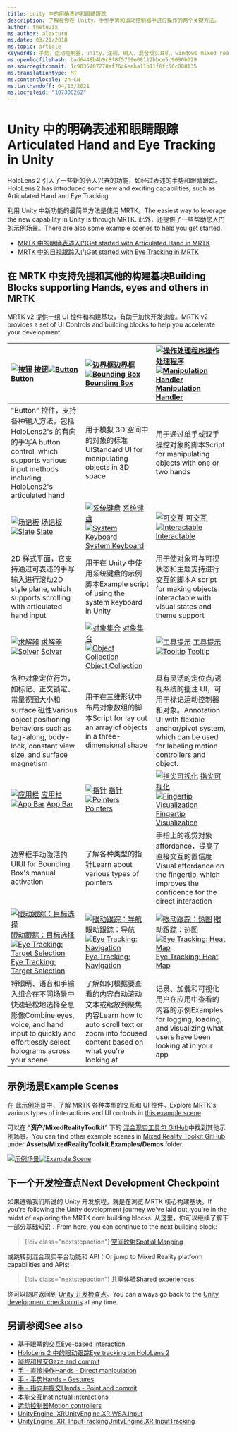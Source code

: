```yaml
---
title: Unity 中的明确表述和眼睛跟踪
description: 了解在你在 Unity、手型手势和运动控制器中进行操作的两个关键方法。
author: thetuvix
ms.author: alexturn
ms.date: 03/21/2018
ms.topic: article
keywords: 手势，运动控制器，unity，注视，输入，混合现实耳机，windows mixed reality 耳机，虚拟现实耳机，MRTK，混合现实工具包
ms.openlocfilehash: bad6448b4b9c8f8f5769e08112bbce5c9090b029
ms.sourcegitcommit: 1c9035487270af76c6eaba11b11f6fc56c008135
ms.translationtype: MT
ms.contentlocale: zh-CN
ms.lasthandoff: 04/13/2021
ms.locfileid: "107300262"
---
```

# <a name="articulated-hand-and-eye-tracking-in-unity"></a><span data-ttu-id="95c82-104">Unity 中的明确表述和眼睛跟踪</span><span class="sxs-lookup"><span data-stu-id="95c82-104">Articulated Hand and Eye Tracking in Unity</span></span>

<span data-ttu-id="95c82-105">HoloLens 2 引入了一些新的令人兴奋的功能，如经过表述的手势和眼睛跟踪。</span><span class="sxs-lookup"><span data-stu-id="95c82-105">HoloLens 2 has introduced some new and exciting capabilities, such as Articulated Hand and Eye Tracking.</span></span>

<span data-ttu-id="95c82-106">利用 Unity 中新功能的最简单方法是使用 MRTK。</span><span class="sxs-lookup"><span data-stu-id="95c82-106">The easiest way to leverage the new capability in Unity is through MRTK.</span></span> <span data-ttu-id="95c82-107">此外，还提供了一些帮助您入门的示例场景。</span><span class="sxs-lookup"><span data-stu-id="95c82-107">There are also some example scenes to help you get started.</span></span>

* [<span data-ttu-id="95c82-108">MRTK 中的明确表述入门</span><span class="sxs-lookup"><span data-stu-id="95c82-108">Get started with Articulated Hand  in MRTK</span></span>](https://docs.microsoft.com/windows/mixed-reality/mrtk-unity/features/input/hand-tracking)
* [<span data-ttu-id="95c82-109">MRTK 中的目视跟踪入门</span><span class="sxs-lookup"><span data-stu-id="95c82-109">Get started with Eye Tracking in MRTK</span></span>](https://docs.microsoft.com/windows/mixed-reality/mrtk-unity/features/input/eye-tracking/eye-tracking-main)

## <a name="building-blocks-supporting-hands-eyes-and-others-in-mrtk"></a><span data-ttu-id="95c82-110">在 MRTK 中支持免提和其他的构建基块</span><span class="sxs-lookup"><span data-stu-id="95c82-110">Building Blocks supporting Hands, eyes and others in MRTK</span></span>

<span data-ttu-id="95c82-111">MRTK v2 提供一组 UI 控件和构建基块，有助于加快开发速度。</span><span class="sxs-lookup"><span data-stu-id="95c82-111">MRTK v2 provides a set of UI Controls and building blocks to help you accelerate your development.</span></span>

|  <span data-ttu-id="95c82-112">[![按钮](images/MRTK_Button_Main.png)](https://docs.microsoft.com/windows/mixed-reality/mrtk-unity/features/ux-building-blocks/button) [按钮](https://docs.microsoft.com/windows/mixed-reality/mrtk-unity/features/ux-building-blocks/button)</span><span class="sxs-lookup"><span data-stu-id="95c82-112">[![Button](images/MRTK_Button_Main.png)](https://docs.microsoft.com/windows/mixed-reality/mrtk-unity/features/ux-building-blocks/button) [Button](https://docs.microsoft.com/windows/mixed-reality/mrtk-unity/features/ux-building-blocks/button)</span></span> | <span data-ttu-id="95c82-113">[ ![ 边界框](images/MRTK_BoundingBox_Main.png)](https://docs.microsoft.com/windows/mixed-reality/mrtk-unity/features/ux-building-blocks/bounding-box)[边界框](https://docs.microsoft.com/windows/mixed-reality/mrtk-unity/features/ux-building-blocks/bounding-box)</span><span class="sxs-lookup"><span data-stu-id="95c82-113">[![Bounding Box](images/MRTK_BoundingBox_Main.png)](https://docs.microsoft.com/windows/mixed-reality/mrtk-unity/features/ux-building-blocks/bounding-box) [Bounding Box](https://docs.microsoft.com/windows/mixed-reality/mrtk-unity/features/ux-building-blocks/bounding-box)</span></span> | <span data-ttu-id="95c82-114">[ ![ 操作处理程序](images/MRTK_Manipulation_Main.png)](https://docs.microsoft.com/windows/mixed-reality/mrtk-unity/features/ux-building-blocks/manipulation-handler)[操作处理程序](https://docs.microsoft.com/windows/mixed-reality/mrtk-unity/features/ux-building-blocks/manipulation-handler)</span><span class="sxs-lookup"><span data-stu-id="95c82-114">[![Manipulation Handler](images/MRTK_Manipulation_Main.png)](https://docs.microsoft.com/windows/mixed-reality/mrtk-unity/features/ux-building-blocks/manipulation-handler) [Manipulation Handler](https://docs.microsoft.com/windows/mixed-reality/mrtk-unity/features/ux-building-blocks/manipulation-handler)</span></span> |
|:--- | :--- | :--- |
| <span data-ttu-id="95c82-115">"Button" 控件，支持各种输入方法，包括 HoloLens2's 的有向的手写</span><span class="sxs-lookup"><span data-stu-id="95c82-115">A button control, which supports various input methods including HoloLens2's articulated hand</span></span> | <span data-ttu-id="95c82-116">用于模拟 3D 空间中的对象的标准 UI</span><span class="sxs-lookup"><span data-stu-id="95c82-116">Standard UI for manipulating objects in 3D space</span></span> | <span data-ttu-id="95c82-117">用于通过单手或双手操控对象的脚本</span><span class="sxs-lookup"><span data-stu-id="95c82-117">Script for manipulating objects with one or two hands</span></span> |
|  <span data-ttu-id="95c82-118">[![场记板](images/MRTK_Slate_Main.png)](https://docs.microsoft.com/windows/mixed-reality/mrtk-unity/features/ux-building-blocks/slate) [场记板](https://docs.microsoft.com/windows/mixed-reality/mrtk-unity/features/ux-building-blocks/slate)</span><span class="sxs-lookup"><span data-stu-id="95c82-118">[![Slate](images/MRTK_Slate_Main.png)](https://docs.microsoft.com/windows/mixed-reality/mrtk-unity/features/ux-building-blocks/slate) [Slate](https://docs.microsoft.com/windows/mixed-reality/mrtk-unity/features/ux-building-blocks/slate)</span></span> | <span data-ttu-id="95c82-119">[![系统键盘](images/MRTK_SystemKeyboard_Main.png)](https://docs.microsoft.com/windows/mixed-reality/mrtk-unity/features/ux-building-blocks/system-keyboard) [系统键盘](https://docs.microsoft.com/windows/mixed-reality/mrtk-unity/features/ux-building-blocks/system-keyboard)</span><span class="sxs-lookup"><span data-stu-id="95c82-119">[![System Keyboard](images/MRTK_SystemKeyboard_Main.png)](https://docs.microsoft.com/windows/mixed-reality/mrtk-unity/features/ux-building-blocks/system-keyboard) [System Keyboard](https://docs.microsoft.com/windows/mixed-reality/mrtk-unity/features/ux-building-blocks/system-keyboard)</span></span> | <span data-ttu-id="95c82-120">[![可交互](images/InteractableExamples.png)](https://docs.microsoft.com/windows/mixed-reality/mrtk-unity/features/ux-building-blocks/interactable) [可交互](https://docs.microsoft.com/windows/mixed-reality/mrtk-unity/features/ux-building-blocks/interactable)</span><span class="sxs-lookup"><span data-stu-id="95c82-120">[![Interactable](images/InteractableExamples.png)](https://docs.microsoft.com/windows/mixed-reality/mrtk-unity/features/ux-building-blocks/interactable) [Interactable](https://docs.microsoft.com/windows/mixed-reality/mrtk-unity/features/ux-building-blocks/interactable)</span></span> |
| <span data-ttu-id="95c82-121">2D 样式平面，它支持通过可表述的手写输入进行滚动</span><span class="sxs-lookup"><span data-stu-id="95c82-121">2D style plane, which supports scrolling with articulated hand input</span></span> | <span data-ttu-id="95c82-122">用于在 Unity 中使用系统键盘的示例脚本</span><span class="sxs-lookup"><span data-stu-id="95c82-122">Example script of using the system keyboard in Unity</span></span>  | <span data-ttu-id="95c82-123">用于使对象可与可视状态和主题支持进行交互的脚本</span><span class="sxs-lookup"><span data-stu-id="95c82-123">A script for making objects interactable with visual states and theme support</span></span> |
|  <span data-ttu-id="95c82-124">[![求解器](images/MRTK_Solver_Main.png)](https://docs.microsoft.com/windows/mixed-reality/mrtk-unity/features/ux-building-blocks/solvers/solver) [求解器](https://docs.microsoft.com/windows/mixed-reality/mrtk-unity/features/ux-building-blocks/solvers/solver)</span><span class="sxs-lookup"><span data-stu-id="95c82-124">[![Solver](images/MRTK_Solver_Main.png)](https://docs.microsoft.com/windows/mixed-reality/mrtk-unity/features/ux-building-blocks/solvers/solver) [Solver](https://docs.microsoft.com/windows/mixed-reality/mrtk-unity/features/ux-building-blocks/solvers/solver)</span></span> | <span data-ttu-id="95c82-125">[![对象集合](images/MRTK_ObjectCollection_Main.png)](https://docs.microsoft.com/windows/mixed-reality/mrtk-unity/features/ux-building-blocks/object-collection) [对象集合](https://docs.microsoft.com/windows/mixed-reality/mrtk-unity/features/ux-building-blocks/object-collection)</span><span class="sxs-lookup"><span data-stu-id="95c82-125">[![Object Collection](images/MRTK_ObjectCollection_Main.png)](https://docs.microsoft.com/windows/mixed-reality/mrtk-unity/features/ux-building-blocks/object-collection) [Object Collection](https://docs.microsoft.com/windows/mixed-reality/mrtk-unity/features/ux-building-blocks/object-collection)</span></span> | <span data-ttu-id="95c82-126">[![工具提示](images/MRTK_Tooltip_Main.png)](https://docs.microsoft.com/windows/mixed-reality/mrtk-unity/features/ux-building-blocks/tooltip) [工具提示](https://docs.microsoft.com/windows/mixed-reality/mrtk-unity/features/ux-building-blocks/tooltip)</span><span class="sxs-lookup"><span data-stu-id="95c82-126">[![Tooltip](images/MRTK_Tooltip_Main.png)](https://docs.microsoft.com/windows/mixed-reality/mrtk-unity/features/ux-building-blocks/tooltip) [Tooltip](https://docs.microsoft.com/windows/mixed-reality/mrtk-unity/features/ux-building-blocks/tooltip)</span></span> |
| <span data-ttu-id="95c82-127">各种对象定位行为，如标记、正文锁定、常量视图大小和 surface 磁性</span><span class="sxs-lookup"><span data-stu-id="95c82-127">Various object positioning behaviors such as tag-along, body-lock, constant view size, and surface magnetism</span></span> | <span data-ttu-id="95c82-128">用于在三维形状中布局对象数组的脚本</span><span class="sxs-lookup"><span data-stu-id="95c82-128">Script for lay out an array of objects in a three-dimensional shape</span></span> | <span data-ttu-id="95c82-129">具有灵活的定位点/透视系统的批注 UI，可用于标记运动控制器和对象。</span><span class="sxs-lookup"><span data-stu-id="95c82-129">Annotation UI with flexible anchor/pivot system, which can be used for labeling motion controllers and object.</span></span> |
|  <span data-ttu-id="95c82-130">[![应用栏](images/MRTK_AppBar_Main.png)](https://docs.microsoft.com/windows/mixed-reality/mrtk-unity/features/ux-building-blocks/app-bar) [应用栏](https://docs.microsoft.com/windows/mixed-reality/mrtk-unity/features/ux-building-blocks/app-bar)</span><span class="sxs-lookup"><span data-stu-id="95c82-130">[![App Bar](images/MRTK_AppBar_Main.png)](https://docs.microsoft.com/windows/mixed-reality/mrtk-unity/features/ux-building-blocks/app-bar) [App Bar](https://docs.microsoft.com/windows/mixed-reality/mrtk-unity/features/ux-building-blocks/app-bar)</span></span> | <span data-ttu-id="95c82-131">[![指针](images/MRTK_Pointer_Main.png)](https://docs.microsoft.com/windows/mixed-reality/mrtk-unity/features/input/pointers) [指针](https://docs.microsoft.com/windows/mixed-reality/mrtk-unity/features/input/pointers)</span><span class="sxs-lookup"><span data-stu-id="95c82-131">[![Pointers](images/MRTK_Pointer_Main.png)](https://docs.microsoft.com/windows/mixed-reality/mrtk-unity/features/input/pointers) [Pointers](https://docs.microsoft.com/windows/mixed-reality/mrtk-unity/features/input/pointers)</span></span> | <span data-ttu-id="95c82-132">[![指尖可视化](images/MRTK_FingertipVisualization_Main.png)](https://docs.microsoft.com/windows/mixed-reality/mrtk-unity/features/ux-building-blocks/fingertip-visualization) [指尖可视化](https://docs.microsoft.com/windows/mixed-reality/mrtk-unity/features/ux-building-blocks/fingertip-visualization)</span><span class="sxs-lookup"><span data-stu-id="95c82-132">[![Fingertip Visualization](images/MRTK_FingertipVisualization_Main.png)](https://docs.microsoft.com/windows/mixed-reality/mrtk-unity/features/ux-building-blocks/fingertip-visualization) [Fingertip Visualization](https://docs.microsoft.com/windows/mixed-reality/mrtk-unity/features/ux-building-blocks/fingertip-visualization)</span></span> |
| <span data-ttu-id="95c82-133">边界框手动激活的 UI</span><span class="sxs-lookup"><span data-stu-id="95c82-133">UI for Bounding Box's manual activation</span></span> | <span data-ttu-id="95c82-134">了解各种类型的指针</span><span class="sxs-lookup"><span data-stu-id="95c82-134">Learn about various types of pointers</span></span> | <span data-ttu-id="95c82-135">手指上的视觉对象 affordance，提高了直接交互的置信度</span><span class="sxs-lookup"><span data-stu-id="95c82-135">Visual affordance on the fingertip, which improves the confidence for the direct interaction</span></span> |
|  <span data-ttu-id="95c82-136">[![眼动跟踪：目标选择](images/mrtk_et_targetselect.png)](https://docs.microsoft.com/windows/mixed-reality/mrtk-unity/features/input/eye-tracking/eye-tracking-target-selection) [眼动跟踪：目标选择](https://docs.microsoft.com/windows/mixed-reality/mrtk-unity/features/input/eye-tracking/eye-tracking-target-selection)</span><span class="sxs-lookup"><span data-stu-id="95c82-136">[![Eye Tracking: Target Selection](images/mrtk_et_targetselect.png)](https://docs.microsoft.com/windows/mixed-reality/mrtk-unity/features/input/eye-tracking/eye-tracking-target-selection) [Eye Tracking: Target Selection](https://docs.microsoft.com/windows/mixed-reality/mrtk-unity/features/input/eye-tracking/eye-tracking-target-selection)</span></span> | <span data-ttu-id="95c82-137">[![眼动跟踪：导航](images/mrtk_et_navigation.png)](https://docs.microsoft.com/windows/mixed-reality/mrtk-unity/features/input/eye-tracking/eye-tracking-navigation) [眼动跟踪：导航](https://docs.microsoft.com/windows/mixed-reality/mrtk-unity/features/input/eye-tracking/eye-tracking-navigation)</span><span class="sxs-lookup"><span data-stu-id="95c82-137">[![Eye Tracking: Navigation](images/mrtk_et_navigation.png)](https://docs.microsoft.com/windows/mixed-reality/mrtk-unity/features/input/eye-tracking/eye-tracking-navigation) [Eye Tracking: Navigation](https://docs.microsoft.com/windows/mixed-reality/mrtk-unity/features/input/eye-tracking/eye-tracking-navigation)</span></span> | <span data-ttu-id="95c82-138">[![眼动跟踪：热图](images/mrtk_et_heatmaps.png)](https://microsoft.github.io/MixedRealityToolkit-Unity/Documentation/EyeTracking/EyeTracking_Visualization.html) [眼动跟踪：热图](https://microsoft.github.io/MixedRealityToolkit-Unity/Documentation/EyeTracking/EyeTracking_Visualization.html)</span><span class="sxs-lookup"><span data-stu-id="95c82-138">[![Eye Tracking: Heat Map](images/mrtk_et_heatmaps.png)](https://microsoft.github.io/MixedRealityToolkit-Unity/Documentation/EyeTracking/EyeTracking_Visualization.html) [Eye Tracking: Heat Map](https://microsoft.github.io/MixedRealityToolkit-Unity/Documentation/EyeTracking/EyeTracking_Visualization.html)</span></span> |
| <span data-ttu-id="95c82-139">将眼睛、语音和手输入组合在不同场景中快速轻松地选择全息影像</span><span class="sxs-lookup"><span data-stu-id="95c82-139">Combine eyes, voice, and hand input to quickly and effortlessly select holograms across your scene</span></span> | <span data-ttu-id="95c82-140">了解如何根据要查看的内容自动滚动文本或缩放到聚焦内容</span><span class="sxs-lookup"><span data-stu-id="95c82-140">Learn how to auto scroll text or zoom into focused content based on what you're looking at</span></span>| <span data-ttu-id="95c82-141">记录、加载和可视化用户在应用中查看的内容的示例</span><span class="sxs-lookup"><span data-stu-id="95c82-141">Examples for logging, loading, and visualizing what users have been looking at in your app</span></span> |

## <a name="example-scenes"></a><span data-ttu-id="95c82-142">示例场景</span><span class="sxs-lookup"><span data-stu-id="95c82-142">Example Scenes</span></span>

<span data-ttu-id="95c82-143">在 [此示例场景](https://microsoft.github.io/MixedRealityToolkit-Unity/Documentation/README_HandInteractionExamples.html)中，了解 MRTK 各种类型的交互和 UI 控件。</span><span class="sxs-lookup"><span data-stu-id="95c82-143">Explore MRTK's various types of interactions and UI controls in [this example scene](https://microsoft.github.io/MixedRealityToolkit-Unity/Documentation/README_HandInteractionExamples.html).</span></span>

<span data-ttu-id="95c82-144">可以在 "**资产/MixedRealityToolkit**" 下的 [混合现实工具包 GitHub](https://github.com/Microsoft/MixedRealityToolkit-Unity)中找到其他示例场景。</span><span class="sxs-lookup"><span data-stu-id="95c82-144">You can find  other example scenes in [Mixed Reality Toolkit GitHub](https://github.com/Microsoft/MixedRealityToolkit-Unity) under **Assets/MixedRealityToolkit.Examples/Demos** folder.</span></span>

<span data-ttu-id="95c82-145">[![示例场景](images/MRTK_Examples.png)](https://docs.microsoft.com/windows/mixed-reality/mrtk-unity/features/example-scenes/hand-interaction-examples)</span><span class="sxs-lookup"><span data-stu-id="95c82-145">[![Example Scene](images/MRTK_Examples.png)](https://docs.microsoft.com/windows/mixed-reality/mrtk-unity/features/example-scenes/hand-interaction-examples)</span></span>

## <a name="next-development-checkpoint"></a><span data-ttu-id="95c82-146">下一个开发检查点</span><span class="sxs-lookup"><span data-stu-id="95c82-146">Next Development Checkpoint</span></span>

<span data-ttu-id="95c82-147">如果遵循我们所说的 Unity 开发旅程，就是在浏览 MRTK 核心构建基块。</span><span class="sxs-lookup"><span data-stu-id="95c82-147">If you're following the Unity development journey we've laid out, you're in the midst of exploring the MRTK core building blocks.</span></span> <span data-ttu-id="95c82-148">从这里，你可以继续了解下一部分基础知识：</span><span class="sxs-lookup"><span data-stu-id="95c82-148">From here, you can continue to the next building block:</span></span>

> [!div class="nextstepaction"]
> [<span data-ttu-id="95c82-149">空间映射</span><span class="sxs-lookup"><span data-stu-id="95c82-149">Spatial Mapping</span></span>](spatial-mapping-in-unity.md)

<span data-ttu-id="95c82-150">或跳转到混合现实平台功能和 API：</span><span class="sxs-lookup"><span data-stu-id="95c82-150">Or jump to Mixed Reality platform capabilities and APIs:</span></span>

> [!div class="nextstepaction"]
> [<span data-ttu-id="95c82-151">共享体验</span><span class="sxs-lookup"><span data-stu-id="95c82-151">Shared experiences</span></span>](shared-experiences-in-unity.md)

<span data-ttu-id="95c82-152">你可以随时返回到 [Unity 开发检查点](unity-development-overview.md#2-core-building-blocks)。</span><span class="sxs-lookup"><span data-stu-id="95c82-152">You can always go back to the [Unity development checkpoints](unity-development-overview.md#2-core-building-blocks) at any time.</span></span>

## <a name="see-also"></a><span data-ttu-id="95c82-153">另请参阅</span><span class="sxs-lookup"><span data-stu-id="95c82-153">See also</span></span>

* [<span data-ttu-id="95c82-154">基于眼睛的交互</span><span class="sxs-lookup"><span data-stu-id="95c82-154">Eye-based interaction</span></span>](../../design/eye-gaze-interaction.md)
* [<span data-ttu-id="95c82-155">HoloLens 2 中的眼动跟踪</span><span class="sxs-lookup"><span data-stu-id="95c82-155">Eye tracking on HoloLens 2</span></span>](../../design/eye-tracking.md)
* [<span data-ttu-id="95c82-156">凝视和提交</span><span class="sxs-lookup"><span data-stu-id="95c82-156">Gaze and commit</span></span>](../../design/gaze-and-commit.md)
* [<span data-ttu-id="95c82-157">手 - 直接操作</span><span class="sxs-lookup"><span data-stu-id="95c82-157">Hands - Direct manipulation</span></span>](../../design/direct-manipulation.md)
* [<span data-ttu-id="95c82-158">手 - 手势</span><span class="sxs-lookup"><span data-stu-id="95c82-158">Hands - Gestures</span></span>](../../design/gaze-and-commit.md#composite-gestures)
* [<span data-ttu-id="95c82-159">手 - 指向并提交</span><span class="sxs-lookup"><span data-stu-id="95c82-159">Hands - Point and commit</span></span>](../../design/point-and-commit.md)
* [<span data-ttu-id="95c82-160">本能交互</span><span class="sxs-lookup"><span data-stu-id="95c82-160">Instinctual interactions</span></span>](../../design/interaction-fundamentals.md)
* [<span data-ttu-id="95c82-161">运动控制器</span><span class="sxs-lookup"><span data-stu-id="95c82-161">Motion controllers</span></span>](../../design/motion-controllers.md)
* [<span data-ttu-id="95c82-162">UnityEngine. XR</span><span class="sxs-lookup"><span data-stu-id="95c82-162">UnityEngine.XR.WSA.Input</span></span>](https://docs.unity3d.com/ScriptReference/XR.WSA.Input.InteractionManager.html)
* [<span data-ttu-id="95c82-163">UnityEngine. XR. InputTracking</span><span class="sxs-lookup"><span data-stu-id="95c82-163">UnityEngine.XR.InputTracking</span></span>](https://docs.unity3d.com/ScriptReference/XR.InputTracking.html)
